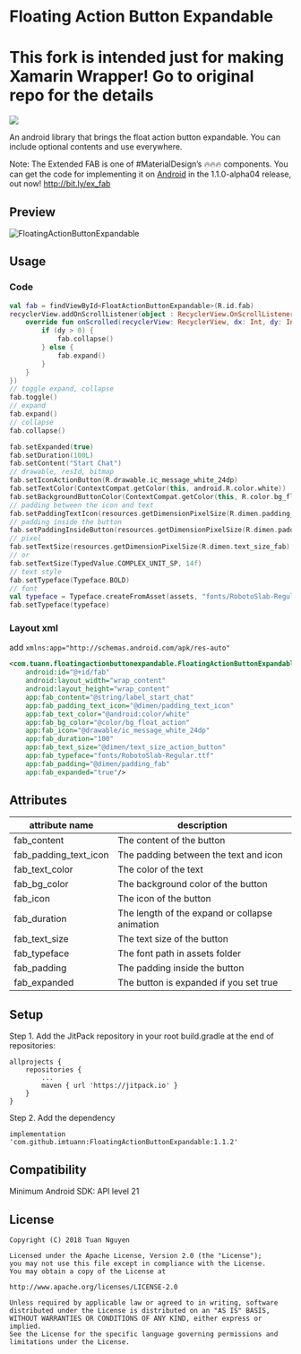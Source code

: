 # Floating Action Button Expandable
# This fork is intended just for making Xamarin Wrapper! Go to original repo for the details

[![](https://jitpack.io/v/imtuann/FloatingActionButtonExpandable.svg)](https://jitpack.io/#imtuann/FloatingActionButtonExpandable)

An android library that brings the float action button expandable. You can include optional contents and use everywhere.

Note: The Extended FAB is one of #MaterialDesign’s 🔥🔥🔥 components. You can get the code for implementing it on [Android](https://twitter.com/Android) in the 1.1.0-alpha04 release, out now! http://bit.ly/ex_fab

## Preview

![FloatingActionButtonExpandable][FloatingActionButtonExpandable]

## Usage

### Code

```kotlin
val fab = findViewById<FloatActionButtonExpandable>(R.id.fab)
recyclerView.addOnScrollListener(object : RecyclerView.OnScrollListener() {
    override fun onScrolled(recyclerView: RecyclerView, dx: Int, dy: Int) {
        if (dy > 0) {
            fab.collapse()
        } else {
            fab.expand()
        }
    }
})
// toggle expand, collapse
fab.toggle()
// expand
fab.expand()
// collapse
fab.collapse()

fab.setExpanded(true)
fab.setDuration(100L)
fab.setContent("Start Chat")
// drawable, resId, bitmap
fab.setIconActionButton(R.drawable.ic_message_white_24dp)
fab.setTextColor(ContextCompat.getColor(this, android.R.color.white))
fab.setBackgroundButtonColor(ContextCompat.getColor(this, R.color.bg_float_action))
// padding between the icon and text
fab.setPaddingTextIcon(resources.getDimensionPixelSize(R.dimen.padding_text_icon))
// padding inside the button
fab.setPaddingInsideButton(resources.getDimensionPixelSize(R.dimen.padding_fab))
// pixel
fab.setTextSize(resources.getDimensionPixelSize(R.dimen.text_size_fab).toFloat())
// or
fab.setTextSize(TypedValue.COMPLEX_UNIT_SP, 14f)
// text style
fab.setTypeface(Typeface.BOLD)
// font
val typeface = Typeface.createFromAsset(assets, "fonts/RobotoSlab-Regular.ttf")
fab.setTypeface(typeface)
```

### Layout xml

add `xmlns:app="http://schemas.android.com/apk/res-auto"`

```xml
<com.tuann.floatingactionbuttonexpandable.FloatingActionButtonExpandable
    android:id="@+id/fab"
    android:layout_width="wrap_content"
    android:layout_height="wrap_content"
    app:fab_content="@string/label_start_chat"
    app:fab_padding_text_icon="@dimen/padding_text_icon"
    app:fab_text_color="@android:color/white"
    app:fab_bg_color="@color/bg_float_action"
    app:fab_icon="@drawable/ic_message_white_24dp"
    app:fab_duration="100"
    app:fab_text_size="@dimen/text_size_action_button"
    app:fab_typeface="fonts/RobotoSlab-Regular.ttf"
    app:fab_padding="@dimen/padding_fab"
    app:fab_expanded="true"/>
```

## Attributes

|attribute name|description|
|----------|----------|
|fab_content|The content of the button|
|fab_padding_text_icon|The padding between the text and icon|
|fab_text_color|The color of the text|
|fab_bg_color|The background color of the button|
|fab_icon|The icon of the button|
|fab_duration|The length of the expand or collapse animation|
|fab_text_size|The text size of the button|
|fab_typeface|The font path in assets folder|
|fab_padding|The padding inside the button|
|fab_expanded|The button is expanded if you set true|

## Setup

Step 1. Add the JitPack repository in your root build.gradle at the end of repositories:
```
allprojects {
    repositories {
        ...
        maven { url 'https://jitpack.io' }
    }
}
```

Step 2. Add the dependency
```
implementation 'com.github.imtuann:FloatingActionButtonExpandable:1.1.2'
```

## Compatibility

Minimum Android SDK: API level 21

## License

```
Copyright (C) 2018 Tuan Nguyen

Licensed under the Apache License, Version 2.0 (the "License");
you may not use this file except in compliance with the License.
You may obtain a copy of the License at

http://www.apache.org/licenses/LICENSE-2.0

Unless required by applicable law or agreed to in writing, software
distributed under the License is distributed on an "AS IS" BASIS,
WITHOUT WARRANTIES OR CONDITIONS OF ANY KIND, either express or implied.
See the License for the specific language governing permissions and
limitations under the License.
```

[FloatingActionButtonExpandable]: /art/FloatingActionButtonExpandable.gif
